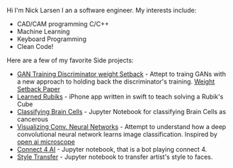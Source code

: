 Hi I'm Nick Larsen I an a software engineer. My interests include:
* CAD/CAM programming C/C++ 
* Machine Learning
* Keyboard Programming
* Clean Code!

Here are a few of my favorite Side projects:
* [GAN Training Discriminator weight Setback](https://nbviewer.org/github/stevenjohnlarsen/GAN-discriminator-refresh-learning/blob/main/CelebAGAN.ipynb) - Attept to traing GANs with a new approach to holding back the discriminator's training. [Weight Setback Paper](https://github.com/stevenjohnlarsen/GAN-discriminator-refresh-learning/blob/main/Discriminator_Weight_Stepback.pdf)
* [Learned Rubiks](https://github.com/nlarsensmu/LearnedRubiks) - iPhone app written in swift to teach solving a Rubik's Cube
* [Classifying Brain Cells](https://nbviewer.org/github/nlarsensmu/CNN/blob/master/Merged%20work.ipynb) - Jupyter Notebook for classifying Brain Cells as cancerous
* [Visualizing Conv. Neural Networks](https://nbviewer.org/github/nlarsensmu/Visualizing-VGG/blob/master/Lab2-Class-Approch.ipynb) - Attempt to understand how a deep convolutional neural network learns image classification. Inspired by [open ai microscope](https://openai.com/blog/microscope/)
* [Connect 4 AI](https://nbviewer.org/github/nlarsensmu/CS7320-AI/blob/master/Games/assignment_connect5.ipynb) - Jupyter notebook, that is a bot playing connect 4.
* [Style Transfer](https://nbviewer.org/github/stevenjohnlarsen/StyleTransfer/blob/main/StyleTransfer2.ipynb) - Jupyter notebook to transfer artist's style to faces.
